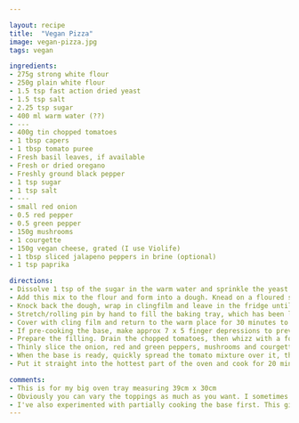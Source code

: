 ```yaml
---

layout: recipe
title:  "Vegan Pizza"
image: vegan-pizza.jpg
tags: vegan

ingredients:
- 275g strong white flour
- 250g plain white flour
- 1.5 tsp fast action dried yeast
- 1.5 tsp salt
- 2.25 tsp sugar
- 400 ml warm water (??)
- ---
- 400g tin chopped tomatoes
- 1 tbsp capers
- 1 tbsp tomato puree
- Fresh basil leaves, if available
- Fresh or dried oregano
- Freshly ground black pepper
- 1 tsp sugar
- 1 tsp salt
- ---
- small red onion
- 0.5 red pepper
- 0.5 green pepper
- 150g mushrooms
- 1 courgette
- 150g vegan cheese, grated (I use Violife)
- 1 tbsp sliced jalapeno peppers in brine (optional)
- 1 tsp paprika

directions:
- Dissolve 1 tsp of the sugar in the warm water and sprinkle the yeast on top. Leave for 10 mins to activate. Add the rest of the sugar and salt.
- Add this mix to the flour and form into a dough. Knead on a floured surface until the dough feels springy and elastic. Place in a clean bowl covered with a tea towel and put in a warm place like an airing cupboard for an hour or so to to rise.
- Knock back the dough, wrap in clingfilm and leave in the fridge until ready.
- Stretch/rolling pin by hand to fill the baking tray, which has been lightly oiled and coated with flour. You may need to ‘rest’ it for short periods if this becomes difficult without tearing the dough.
- Cover with cling film and return to the warm place for 30 minutes to 1 hour for the final rise. Heat oven to 200C.
- If pre-cooking the base, make approx 7 x 5 finger depressions to prevent ballooning. Brush with oil and cook for 5-10 mins at 200C. 
- Prepare the filling. Drain the chopped tomatoes, then whizz with a food processor or blender stick until smooth. Chop the capers and mix in. Add the herbs, chopped or torn, plus the tomato puree, black pepper and sugar. Mix together and set to one side.
- Thinly slice the onion, red and green peppers, mushrooms and courgette. Roughly chop the jalapeno peppers. Grate the cheese and mix with the paprika. Arrange everything within easy reach so that you can assemble the topping as quickly as possible.
- When the base is ready, quickly spread the tomato mixture over it, then sprinkle on the onions, red and green peppers, mushrooms, courgette, jalapeno peppers and mozzarella – in that order.
- Put it straight into the hottest part of the oven and cook for 20 minutes (or 10-15 mins if base has been pre-cooked).

comments: 
- This is for my big oven tray measuring 39cm x 30cm
- Obviously you can vary the toppings as much as you want. I sometimes use rehydrated dried ancho chillies for a milder flavour.
- I've also experimented with partially cooking the base first. This gives a thicker, breadier pizza.
---
```

